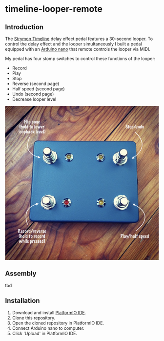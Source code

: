 # timeline-looper-remote

## Introduction

The [Strymon Timeline](https://www.strymon.net/product/timeline/) delay effect pedal features a 30-second looper.
To control the delay effect and the looper simultaneously I built a pedal equipped with an [Arduino nano](https://store.arduino.cc/usa/arduino-nano) that remote controls the looper via MIDI.

My pedal has four stomp switches to control these functions of the looper:
* Record
* Play
* Stop
* Reverse (second page)
* Half speed (second page)
* Undo (second page)
* Decrease looper level

![alt text](img/functions.png "Functions")

## Assembly

tbd

## Installation

1. Download and install [PlatformIO IDE](https://platformio.org/platformio-ide).
1. Clone this repository.
1. Open the cloned repository in PlatformIO IDE.
1. Connect Arduino nano to computer.
1. Click 'Upload' in PlatformIO IDE.
